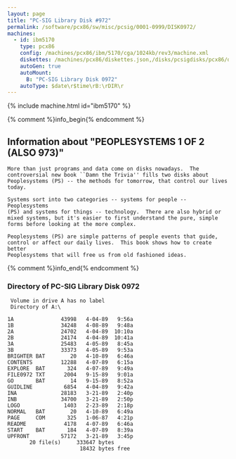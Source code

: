 ```yaml
---
layout: page
title: "PC-SIG Library Disk #972"
permalink: /software/pcx86/sw/misc/pcsig/0001-0999/DISK0972/
machines:
  - id: ibm5170
    type: pcx86
    config: /machines/pcx86/ibm/5170/cga/1024kb/rev3/machine.xml
    diskettes: /machines/pcx86/diskettes.json,/disks/pcsigdisks/pcx86/diskettes.json
    autoGen: true
    autoMount:
      B: "PC-SIG Library Disk 0972"
    autoType: $date\r$time\rB:\rDIR\r
---
```


{% include machine.html id="ibm5170" %}

{% comment %}info_begin{% endcomment %}

## Information about "PEOPLESYSTEMS 1 OF 2 (ALSO 973)"

    More than just programs and data come on disks nowadays.  The
    controversial new book ``Damn the Trivia'' fills two disks about
    Peoplesystems (PS) -- the methods for tomorrow, that control our lives
    today.
    
    Systems sort into two categories -- systems for people -- Peoplesystems
    (PS) and systems for things -- technology.  There are also hybrid or
    mixed systems, but it's easier to first understand the pure, simple
    forms before looking at the more complex.
    
    Peoplesystems (PS) are simple patterns of people events that guide,
    control or affect our daily lives.  This book shows how to create better
    Peoplesystems that will free us from old fashioned ideas.
{% comment %}info_end{% endcomment %}


### Directory of PC-SIG Library Disk 0972

     Volume in drive A has no label
     Directory of A:\

    1A               43998   4-04-89   9:56a
    1B               34248   4-08-89   9:48a
    2A               24702   4-04-89  10:10a
    2B               24174   4-04-89  10:41a
    3A               25483   4-05-89   8:45a
    3B               33373   4-05-89   9:53a
    BRIGHTER BAT        20   4-10-89   6:46a
    CONTENTS         12288   4-07-89   6:15a
    EXPLORE  BAT       324   4-07-89   9:49a
    FILE0972 TXT      2004   9-15-89   9:01a
    GO       BAT        14   9-15-89   8:52a
    GUIDLINE          6854   4-04-89   9:42a
    INA              28183   3-21-89   2:40p
    INB              34700   3-21-89   2:50p
    LOGO              1403   2-23-89   2:18p
    NORMAL   BAT        20   4-10-89   6:49a
    PAGE     COM       325   1-06-87   4:21p
    README            4178   4-07-89   6:46a
    START    BAT       184   4-07-89   8:39a
    UPFRONT          57172   3-21-89   3:45p
           20 file(s)     333647 bytes
                           18432 bytes free

